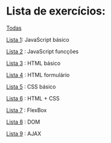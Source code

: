 # Lista de exercícios:

[Todas](https://github.com/thaisconto/Curso-ADS/tree/main/JavaScript_Web/Listas)

[Lista 1](https://github.com/thaisconto/Curso-ADS/tree/main/JavaScript_Web/Listas/Lista1): JavaScript básico

[Lista 2](https://github.com/thaisconto/Curso-ADS/tree/main/JavaScript_Web/Listas/Lista2) : JavaScript funcções

[Lista 3](https://github.com/thaisconto/Curso-ADS/tree/main/JavaScript_Web/Listas/Lista3_HTML_básico) : HTML básico

[Lista 4](https://github.com/thaisconto/Curso-ADS/tree/main/JavaScript_Web/Listas/Lista4) : HTML formulário

[Lista 5](https://github.com/thaisconto/Curso-ADS/tree/main/JavaScript_Web/Listas/Lista5) : CSS básico

[Lista 6](https://github.com/thaisconto/Curso-ADS/tree/main/JavaScript_Web/Listas/Lista6) : HTML + CSS

[Lista 7](https://github.com/thaisconto/Curso-ADS/tree/main/JavaScript_Web/Listas/Lista7) : FlexBox

[Lista 8](https://github.com/thaisconto/Curso-ADS/tree/main/JavaScript_Web/Listas/Lista8) : DOM

[Lista 9](https://github.com/thaisconto/Curso-ADS/tree/main/JavaScript_Web/Listas/Lista9) : AJAX
